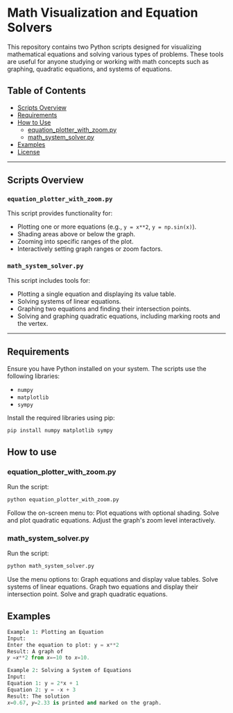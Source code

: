 # Math Visualization and Equation Solvers

This repository contains two Python scripts designed for visualizing mathematical equations and solving various types of problems. These tools are useful for anyone studying or working with math concepts such as graphing, quadratic equations, and systems of equations.

## Table of Contents
- [Scripts Overview](#scripts-overview)
- [Requirements](#requirements)
- [How to Use](#how-to-use)
  - [equation_plotter_with_zoom.py](#equation_plotter_with_zoompypy)
  - [math_system_solver.py](#math_system_solverpy)
- [Examples](#examples)
- [License](#license)

---

## Scripts Overview

### `equation_plotter_with_zoom.py`
This script provides functionality for:
- Plotting one or more equations (e.g., `y = x**2`, `y = np.sin(x)`).
- Shading areas above or below the graph.
- Zooming into specific ranges of the plot.
- Interactively setting graph ranges or zoom factors.

### `math_system_solver.py`
This script includes tools for:
- Plotting a single equation and displaying its value table.
- Solving systems of linear equations.
- Graphing two equations and finding their intersection points.
- Solving and graphing quadratic equations, including marking roots and the vertex.

---

## Requirements

Ensure you have Python installed on your system. The scripts use the following libraries:
- `numpy`
- `matplotlib`
- `sympy`

Install the required libraries using pip:

```bash
pip install numpy matplotlib sympy
```
## How to use

### equation_plotter_with_zoom.py

Run the script:
```bash
python equation_plotter_with_zoom.py
```
Follow the on-screen menu to:
Plot equations with optional shading.
Solve and plot quadratic equations.
Adjust the graph's zoom level interactively.

### math_system_solver.py

Run the script:
```bash
python math_system_solver.py
```
Use the menu options to:
Graph equations and display value tables.
Solve systems of linear equations.
Graph two equations and display their intersection point.
Solve and graph quadratic equations.

## Examples

```python
Example 1: Plotting an Equation
Input:
Enter the equation to plot: y = x**2
Result: A graph of 
𝑦 =𝑥**2 from 𝑥=−10 to 𝑥=10.

Example 2: Solving a System of Equations
Input:
Equation 1: y = 2*x + 1
Equation 2: y = -x + 3
Result: The solution 
𝑥=0.67, 𝑦=2.33 is printed and marked on the graph.
```

